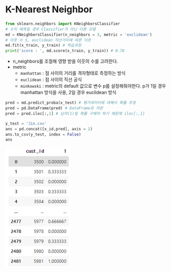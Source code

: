 # K-Nearest Neighbor

```python
from sklearn.neighbors import KNeighborsClassifier
# 수치 예측일 경우 Classifier가 아닌 다른 모델
md = KNeighborsClassifier(n_neighbors = 3, metric = 'euclidean')
# 이웃 수 5, euclidean 직선거리에 따른 이웃
md.fit(x_train, y_train) # 학습과정
print('score : ', md.score(x_train, y_train)) # 0.78
```

* n_neighbors를 조절해 영향 받을 이웃의 수를 고려한다.
* metric
  * `manhattan` : 점 사이의 거리를 격자형태로 측정하는 방식
  * `euclidean` : 점 사이의 직선 공식
  * `minkowski` : metric의 default 값으로 변수 p를 설정해줘야한다. p가 1일 경우 manhattan 방식을 사용, 2일 경우 euclidean 방식

```python
pred = md.predict_proba(x_test) # 평가데이터에 대해서 확률 추정
pred = pd.DataFrame(pred) # DataFrame로 저장
pred = pred.iloc[:,1] # 남자(1)일 확률 구해야 하기 때문에 iloc[:,1]
```

```python
y_test = 'Jin.csv'
ans = pd.concat([x_id,pred], axis = 1)
ans.to_csv(y_test, index = False)
ans
```

![image-20210720150104147](markdown-images/image-20210720150104147.png)